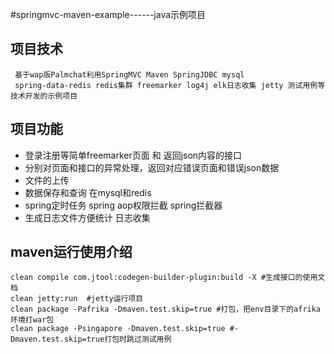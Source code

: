 #springmvc-maven-example------java示例项目
## 项目技术
     基于wap版Palmchat利用SpringMVC Maven SpringJDBC mysql
     spring-data-redis redis集群 freemarker log4j elk日志收集 jetty 测试用例等技术开发的示例项目

## 项目功能
- 登录注册等简单freemarker页面 和 返回json内容的接口
- 分别对页面和接口的异常处理，返回对应错误页面和错误json数据
- 文件的上传
- 数据保存和查询 在mysql和redis
- spring定时任务 spring aop权限拦截 spring拦截器
- 生成日志文件方便统计 日志收集

## maven运行使用介绍
```
clean compile com.jtool:codegen-builder-plugin:build -X #生成接口的使用文档
clean jetty:run  #jetty运行项目
clean package -Pafrika -Dmaven.test.skip=true #打包，把env目录下的afrika环境打war包
clean package -Psingapore -Dmaven.test.skip=true #-Dmaven.test.skip=true打包时跳过测试用例
```
